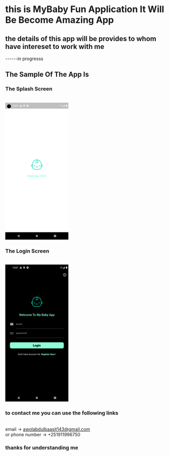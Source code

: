 # this is MyBaby Fun Application It Will Be Become Amazing App

## the details of this app will be provides to whom have intereset to work with me

------in progresss

## The Sample Of The App Is

### The Splash Screen

 <br/>
  <img src="assets/Prototypes/p1.png" width="200px" alt="notfound" />
 <br/>

### The Login Screen

<br/>
<img src ="assets/Prototypes/p2.png"  width="200px" alt="notfound"/>

<br/>

### to contact me you can use the following links

<br/>
email -> <a href="mailto:awolabdulbaasit143@gmail.com">awolabdulbaasit143@gmail.com</a>
<br/>
or phone number -> +251911996750

### thanks for understanding me
